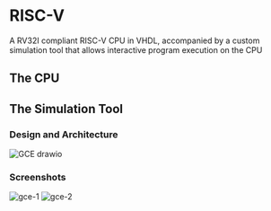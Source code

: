 # RISC-V
A RV32I compliant RISC-V CPU in VHDL, accompanied by a custom simulation tool that allows interactive program execution on the CPU
## The CPU
## The Simulation Tool
### Design and Architecture
![GCE drawio](https://github.com/HoussemNasri/RISC-V/assets/21198231/d7d408bb-68a4-481f-8eab-8e3bc765b8f0)
### Screenshots
![gce-1](https://github.com/HoussemNasri/RISC-V/assets/21198231/c8dcbd0b-2938-4ecb-adb5-89a2ffef1a17)
![gce-2](https://github.com/HoussemNasri/RISC-V/assets/21198231/a2044276-d1d6-43c5-b2d9-fccca7c15cd2)


